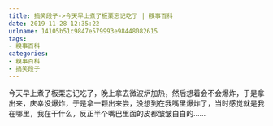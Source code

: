 ```yaml
---
title: 搞笑段子->今天早上煮了板栗忘记吃了 | 糗事百科
date: 2019-11-28 12:35:22
urlname: 14105b51c9847e579993e98448082615
tags: 
- 糗事百科
categories:
- 糗事百科
- 搞笑段子
---
```

今天早上煮了板栗忘记吃了，晚上拿去微波炉加热，然后想着会不会爆炸，于是拿出来，庆幸没爆炸，于是拿一颗出来尝，没想到在我嘴里爆炸了，当时感觉就是我在哪里，我在干什么，反正半个嘴巴里面的皮都皱皱白白的……


